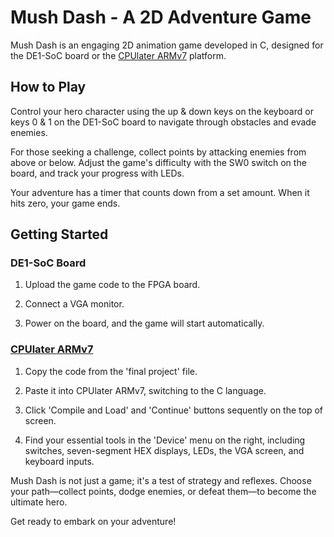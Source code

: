 # Mush Dash - A 2D Adventure Game
Mush Dash is an engaging 2D animation game developed in C, designed for the DE1-SoC board or the [CPUlater ARMv7](https://cpulator.01xz.net/?sys=arm-de1soc) platform.

## How to Play
Control your hero character using the up & down keys on the keyboard or keys 0 & 1 on the DE1-SoC board to navigate through obstacles and evade enemies.

For those seeking a challenge, collect points by attacking enemies from above or below. Adjust the game's difficulty with the SW0 switch on the board, and track your progress with LEDs.

Your adventure has a timer that counts down from a set amount. When it hits zero, your game ends.

## Getting Started
### DE1-SoC Board
1. Upload the game code to the FPGA board.

2. Connect a VGA monitor.

3. Power on the board, and the game will start automatically.

### [CPUlater ARMv7](https://cpulator.01xz.net/?sys=arm-de1soc)

1. Copy the code from the 'final project' file.

2. Paste it into CPUlater ARMv7, switching to the C language.

3. Click 'Compile and Load' and 'Continue' buttons sequently on the top of screen.

4. Find your essential tools in the 'Device' menu on the right, including switches, seven-segment HEX displays, LEDs, the VGA screen, and keyboard inputs.



Mush Dash is not just a game; it's a test of strategy and reflexes. Choose your path—collect points, dodge enemies, or defeat them—to become the ultimate hero.

Get ready to embark on your adventure!
